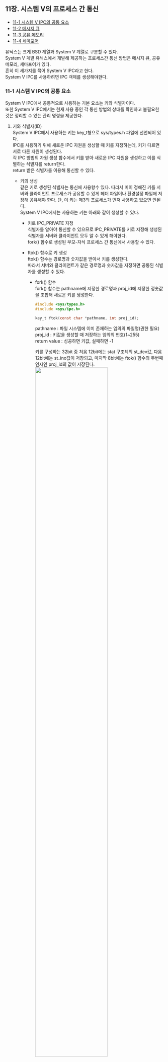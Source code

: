  ## 11장. **시스템 V의 프로세스 간 통신**

  * [11-1 시스템 V IPC의 공통 요소](#11-1-시스템-v-ipc의-공통-요소)
  * [11-2 메시지 큐](#11-2-메시지-큐)
  * [11-3 공유 메모리](#11-3-공유-메모리)
  * [11-4 세마포어](#11-4-세마포어)  

  유닉스는 크게 BSD 계열과 System V 계열로 구분할 수 있다.  
  System V 계열 유닉스에서 개발해 제공하는 프로세스간 통신 방법은 메시지 큐, 공유 메모리, 세마포어가 있다.  
  흔히 이 세가지를 묶어 System V IPC라고 한다.  
  System V IPC를 사용하려면 IPC 객체를 생성해야한다.

### 11-1 시스템 V IPC의 공통 요소  
  System V IPC에서 공통적으로 사용하는 기본 요소는 키와 식별자이다.  
  또한 System V IPC에서는 현재 사용 중인 각 통신 방법의 상태를 확인하고 불필요한 것은 정리할 수 있는 관리 명령을 제공한다.

  1. 키와 식별자(ID)  
    System V IPC에서 사용하는 키는 key_t형으로 sys/types.h 파일에 선언되어 있다.  
    IPC를 사용하기 위해 새로운 IPC 자원을 생성할 때 키를 지정하는데, 키가 다르면 서로 다른 자원이 생성된다.  
    각 IPC 방법의 자원 생성 함수에서 키를 받아 새로운 IPC 자원을 생성하고 이를 식별하는 식별자를 return한다.  
    return 받은 식별자를 이용해 통신할 수 있다.  

      * 키의 생성  
        같은 키로 생성된 식별자는 통신에 사용항수 있다. 
        따라서 미이 정해진 키를 서버와 클라이언트 프로세스가 공유할 수 있게 헤더 파일이나 환경설정 파일에 저장해 공유해야 한다.
        단, 이 키는 제3의 프로세스가 먼저 사용하고 있으면 안된다.  
        System V IPC에서는 사용하는 키는 아래와 같이 생성할 수 있다.  
        
        * 키로 IPC_PRIVATE 지정  
          식별자를 알아야 통신할 수 있으므로 IPC_PRIVATE를 키로 지정해 생성된 식별자를 서버와 클라이언트 모두 알 수 있게 해야한다.  
          fork() 함수로 생성된 부모-자식 프로세스 간 통신에서 사용할 수 있다.  
        
        * ftok() 함수로 키 생성  
          ftok() 함수는 경로명과 숫자값을 받아서 키를 생성한다.  
          따라서 서버와 클라이언트가 같은 경로명과 숫자값을 지정하면 공통된 식별자를 생성할 수 있다.

          * fork() 함수  
            fork() 함수는 pathname에 지정한 경로명과 proj_id에 지정한 정숫값을 조합해 새로운 키를 생성한다.  
            ``` c
            #include <sys/types.h>
            #include <sys/ipc.h>

            key_t ftok(const char *pathname, int proj_id);
            ```
            pathname : 파일 시스템에 이미 존재하는 임의의 파일명(권한 필요)  
            proj_id : 키값을 생성할 때 저장하는 임의의 번호(1~255)  
            return value : 성공하면 키값, 실패하면 -1  

            키를 구성하는 32bit 중 처음 12bit에는 stat 구조체의 st_dev값, 다음 12bit에는 st_ino값이 저장되고, 마지막 8bit에는 ftok() 함수의 두번째 인자인 proj_id의 값이 저장된다.  
            <img src="../image/11.Communication_in_SystemV/key_value_structure.png" width="75%">  

  2. IPC 공통 구조체  
    System V IPC를 사용하기 위해 해당 IPc의 자원을 생성하면 IPC 공통 구조체가 정의된다.  
    System V IPC에서 공통으로 사용하는 IPC 공통 구조체는 sys/ipc.h 파일에 정의되어 있으며, 리눅스에서는 이전 시스템과의 호환성을 위해 이 구조체를 유지하고 있다.  
    *주의!  
    IPC 구조체는 사용이 끝나면 반드시 프로그램 안에서 삭제해야 한다.  
    IPC 구조체를 삭제하지 않으면 계속 남아 있게 된다.  
    그런데 시스템에서 제공 가능한 IPC 구조체의 총 개수가 한정되어 있으므로, 사용하지 않는 IPC 구조체가 계속 남아 있으면 시스템 자원을 낭비하게 되고, IPC를 사용해야하는 프로세스가 사용하지 못하게 될수도 있다.*
      ``` c
      struct ipc_perm {
        key_t _key;
        uid_t uid;
        gid_t gid;
        uid_t cuid;
        gid_t cgid;
        unsigned short mode;
        unsigned short _seq;
      };
      ```
      _key : 키 값  
      uid : 구조체의 소유자 ID  
      gid : 구조체의 소유 그룹 ID  
      cuid : 구조체를 생성한 소유자 ID  
      cgid : 구조체를 생성한 그룹 ID  
      mode : 구조체에 대한 접근 권한  
      _seq : 일련번호

  3. System V IPC 정보 검색  
    System V IPC의 정보를 검색하고 현재 상태를 확인하는 명령은 `ipcs`다.  
    `ipcs` 명령을 사용하는 동안에도 IPC의 상태가 변경될 수 있다.  
    `ipcs` 명령은 검색하는 순간의 정확성만 보장한다.  

      * ipcs 명령의 기본 형식  
        ```
        ipcs [-ihVmqsaclptu]
        ```
      1. 기본 옵션
        
        |옵션|설명|
        |:--:|--|
        |-i id|특정 id에 대한 정보 출력</br> -m, -q, -s 중 하나와 결합해 사용한다.|
        |-h|도움말 출력|
        |-v|버전 정보 출력|
        
      2. 지원 옵션

        |옵션|설명|
        |:--:|--|
        |-m|공유 메모리 정보 검색|
        |-q|메시지 큐 정보 검색|
        |-s|세마포어 정보 검색|
        |-a|공유 메모리, 메시지 큐, 세마포어 정보를 전부 검색(default)|
        
      3. 출력 옵션
        출력 옵션은 하나만 지정
        
        |옵션|설명|
        |:--:|--|
        |-c|IPC 자원을 생성한 사용자와 소유자 정보 출력|
        |-l|사용할수 있는 공유 메모리, 메시지 큐, 세마포어읜 제한값 출력|
        |-p|자원의 생성자와 마지막 운영자의 PID 출력|
        |-t|시간 정보 출력|
        |-u|요약 정보 출력|

      4. 표현 형식  
        -l 옵션에서만 적용

        |옵션|설명|
        |:--:|--|
        |-b|크기 정보를 byte 단위로 출력|
        |--human|크기 정보를 사용자가 읽기 편한 형식으로 출력|

  4. System V IPC 자원의 생성과 삭제  
    System V IPC 자원을 명령으로 `ipcmk` 명령을 사용하고, 불필요한 IPC 자원을 삭제할 때는 `ipcrm` 명령을 사용한다.  

      * ipcmk 명령    
        ```
        ipcmk [options]
        ```
        |옵션|설명|
        |:--:|--|
        |-M size|size에 지정한 byte 크기로 공유 메모리 생성</br>KB, MB, GB 단위 사용|
        |-Q|메시지 큐를 생성|
        |-s number|number에 지정한 개수의 요소를 갖는 세마포어 생성|
        |-p mode|자원의 접근 권한 지정(default: 0644)|
        
      * ipcrm 명령  
        ```
        ipcrm [options]
        ```
        |옵션|설명|
        |:--:|--|
        |-a|모든 자원 제거|
        |-M shmkey|shmkey로 생성한 공유 메모리의 마지막 연결이 헤제된 뒤 공유 메모리 제거|
        |-m shmid|shmid로 지정한 공유 메모리 삭제</br>공유 메모리에 대한 마지막 헤제 동작 이후 관련된 메모리 세그먼트가 제거됨|
        |-Q msgkey|msgkey로 생성한 메시지 큐 제거|
        |-q msgid|msgid로 지정한 메시지 큐 삭제|
        |-S semkey|semkey로 생성한 세마포어 삭제|
        |-s semid|semid로 지정한 세마포어 삭제|

### 11-2 메시지 큐  
  메시지 큐는 파이프와 유사하다.  
  하지만 **파이프는 스트림 기반** 으로 동작하고, **메시지 큐는 메시지(or 패킷)** 단위로 동작한다.  
  각 메시지의 최대 크기는 제한되어 있으며, 수신 프로세스는 메시지 유형을 선택해 메시지를 받는다.

  * 메시지 큐로 식별자 생성  
    메시지 큐와 IPC 구조체가 새로 생성되는 경우는 두가지이다.  
      1. key가 IPC_PRIVATE이다.  
      2. key가 IPC_PRIVATE이 아니며, key에 지정한 식별자와 관련된 다른 메시지 큐가 없고 msgflg에 IPC_CREAT가 설정되어있다.  
    ``` c
    #include <sys/types.h>
    #include <sys/ipc.h>
    #include <sys/msg.h>

    int msgget(key_t key, int msgflg);
    ```
    key : 메시지 큐를 식별하는 키  
    msgflg : 메시지 큐의 속성을 설정하는 플래그(IPC_CREAT, IPC_EXCL)  
    return value : 성공하면 메시지 큐 식별자, 실패하면 -1  

     * [msgflg 옵션](#참고-msgflg-옵션)

    식별자가 리턴할떄 메시지 큐구조체의 값은 다음과 같이 설정된다.  
      * msg_perm.cuid, msg_perm.uid : 함수를 호출한 프로세스의 유효 사용자 ID  
      * msg_perm.cgid, msg_perm.gid : 함수를 호출한 프로세스의 유효 그룹 ID  
      * msg_perm.mode : msgflg 값의 하위 9비트
      * msg_stime, msg_rtime, msg_qnum, msg_lspid, msg_lrpid : 0  
      * msg_ctime : 현재 시간
      * msg_qbytes : 시스템 제한값

        * [메시지 큐의 정보 구조체](#참고-메시지-큐의-정보-구조체)

  * 메시지 전송  
    msgget() 함수가 리턴한 메시지 큐를 통해 크기가 msgsz인 메시지를 버퍼(msgp)에 담아 전달한다.  
    메시지를 담고 있는 버퍼는 msgbuf 구조체를 사용한다.  
    ``` c
    #include <sys/types.h>
    #include <sys/ipc.h>
    #include <sys/msg.h>

    int msgsnd(int msqid, const void *msgp, size_t msgsz, int msgflg);
    ```
    msqid : msgget 함수로 생성한 메시지 큐 식별자  
    msgp : 메시지를 담고 있는 메시지 버퍼의 주소  
    msgsz : 메시지의 크기(0 ~ 시스템이 정한 값)  
    msgflg : 블록 모드(0), 비블록 모드(IPC_NOWAIT)  
    return value : 성공하면 0, 실패하면 -1  

    ``` c
    struct msgbuf {
      long  mtype;
      char mtext[1];
    }
    ```
    mtype : 메시지 유형으로 양수를 지정  
    mtext : msgsnd() 함수의 msgsz로 지정한 크기의 버퍼로 메시지 내용이 저장

  * 메시지 수신  
    ``` c
    #include <sys/types.h>
    #include <sys/ipc.h>
    #include <sys/msg.h>

    ssize_t msgrcv(int msqid, const void *msgp, size_t msgsz, long msgtyp, int msgflg);
    ```
    msqid : msgget() 함수로 생성한 메시지 큐 식별자  
    msgp : 메시지를 담고 있는 메시지 버퍼의 주소  
    msgsz : 메시지 버퍼의 크기  
    msgtyp : 읽어올 메시지 유형  
    msgflg : 블록 모드(0), 비블록 모드(IPC_NOWAIT)  
    return value : 성공하면 읽어온 메시지의 바이트 수, 실패하면 -1  

      * msgtyp에 지정할 수 있는 값  
      0 : 메시지 큐의 가장 앞에 있는 메시지를 읽어 옴  
      양수 : 메시지 큐에서 msgtyp로 지정한 유형과 같은 메시지를 읽어 옴  
      음수 : 메시지 큐에서 msgtyp로 지정한 값의 절대값과 같거나 작은 메시지를 읽어 옴  

      * msgflg에 지정할 수 있는 값  

        |옵션|설명|
        |:--:|--|
        |MSG_COPY|메시지 큐에서 메시지를 복사해오고 원본은 그래도 둠</br>IPC_NOWAIT와 같이 사용|
        |MSG_EXCEPT|msgtpy의 값이 양수일 때 msgtpy에서 지정한 유형과 다른 유형의 메시지중 첫 번째 메시지를 가져옴|
        |MSG_NOERROR|메시지가 msgsz에 지정한 바이트 보다 크면 메시지 내용을 잘라냄|
      

  * 메시지 제어  
    ``` c
    #include <sys/types.h>
    #include <sys/ipc.h>
    #include <sys/msg.h>

    int msgctl(int msgid, int cmd, struct msgid_ds *buf);
    ```
    msqid : msgget() 함수로 생성한 메시지 큐 식별자  
    cmd : 수행할 제어 기능  
    buf : 제어 기능에 사용되는 메시지 큐 구조체의 주소  
    return value : 성공하면 0, 실패하면 -1  

      * cmd 옵션  

        |옵션|설명|
        |:--:|--|
        |IPC_STAT|현재 메시지 큐의 정보를 buf로 지정한 메모리에 저장|
        |IPC_SET|메시지 큐의 정보 중 msg_perm.uid, msg_perm.gid, msg_perm, mode, msg_qbyte 값을 세 번째 지정한 값으로 바꿈</br>root 권한이나 유효 사용자 ID인 경우만 사용 가능</br>msg_qbyte 는 root 권한이 있어야 변경할 수 있음.|
        |IPC_RMID|msgqid로 지정한 메시지 큐를 제거하고 광련된 데이터의 구조체를 제거|
        |IPC_INFO|리눅스에서만 사용 가능</br>메시지 큐의 제한값을 buf에 저장</br>buf는 msginfo 구조체를 형 변환을 해야함|

### 11-3 공유 메모리  
  공유 메모리는 같은 공간을 2개 이상의 프로세스가 공유하는 것이다.  
  같은 메모리 공간을 이용하기 때문에 이를 통해 데이터를 주고 받을 수 있다.  
  여러 프로세스가 메모리를 공유하므로 읽고 쓸 때 동기화가 필요하며, 동기화하지 않으면 데이터가 손상될 수 있다.  

  1. 공유 메모리 함수  

      * 공유 메모리 식별자 생성  
        공유 메모리를 생성하려면 공유 메모리 식별자를 생성해야 한다.  
        공유 메모리 식별자가와 관련된 공유 메모리와 데이터 구조체가 새로 생성되는 경우는 다음 두 가지이다.  
          * key가 IPC_PRIVATE이다.
          * key가 0이 아니며 다른 식별자와 관련되어 있지 않고, msgflg에 IPC_CREAT가 설정되어 있다.  
          
        이 두가지 경우가 아니면 shmget() 함수는 기존 공유 메모리의 식별자를 리턴한다.  

        ``` c
        #include <sys/ipc.h>
        #include <sys/shm.h>

        int shmget(key_t key, size_t size, int shmflg);
        ```
        key : IPC_PRIVATE 또는 fork() 함수로 생성한 키  
        size : 공유할 메모리의 크기  
        shmflg : 공유 메모리의 속성을 지정하는 플래그(IPC_CREAT, IPC_EXCL)  
        return value : 성공하면 공유 메모리 식별자, 실패하면 -1  

        새로운 공유 메모리 식별자가 리턴할떄 구조체의 값은 다음과 같이 설정된다.  
        * shm_perm.cuid, shm_perm.uid : 함수를 호출한 프로세스의 유효 사용자 ID  
        * shm_perm.cgid, shm_perm.gid : 함수를 호출한 프로세스의 유효 그룹 ID  
        * shm_perm.mode : shmflg 값의 하위 9비트
        * shm_segsz : zise 값  
        * shm_lpid, shm_nattch, shm_atime, shm_ctime : 0  
        * shm_ctime : 현재 시간  

          * [공유 메모리 정보 구조체](#참고-공유-메모리-정보-구조체) 

      * 공유 메모리 연결  
        
        ``` c
        #include <sys/ipc.h>
        #include <sys/shm.h>

        void *shmat(int shmid, const void *shmaddr, int shmflg);
        ```
        shmid : shmget() 함수로 생성한 공유 메모리 식별자  
        shmaddr : 공유 메모리를 연결할 주소(특별한 경우가 아니면 NULL)  
        shmflg : 공유 메모리에 대한 읽기/쓰기 권한  
        return value : 공유 메모리의 시작 주소

        * 공유 메모리 연결 해제  
        
        ``` c
        #include <sys/ipc.h>
        #include <sys/shm.h>

        int shmdt(const void *shmaddr);
        ```
        shmaddr : 연결 해제할 공유 메모리의 주소  
        return value : 성공하면 0, 실패하면 -1  

        * 공유 메모리 제어  
        
        ``` c
        #include <sys/ipc.h>
        #include <sys/shm.h>

        int shmctl(int shmid, int cmd, struct shmid_ds *buf);
        ```
        shmid : shmget() 함수로 생성한 공유 메모리 식별자  
        cmd : 수행할 제어 기능  
        buf : 제어 기능에 사용되는 공유 메모리 구조체의 주소  
        return value : 성공하면 0, 실패하면 -1  

          * cmd 옵션  

          |옵션|설명|
          |:--:|--|
          |IPC_STAT|현재 공유 메모리의 정보를 buf로 지정한 메모리에 저장|
          |IPC_SET|공유 메모리의 정보 중 shm_perm.uid, shm_perm.gid, shm_perm.mode 값을 세번째 인자로 바꿈</br>root 권한이나 유효 사용자일떄 가능|
          |IPC_RMID|shmid로 지정한 공유 메모리를 제거하고 관련된 데이터 구조체를 제거|
          |IPC_INFO|공유 메모리의 시스템 제한값을 buf에 저장|

          * [shminfo 구조체](#참고-shminfo-구조체)  

### 11-4 세마포어  
  세마포어는 프로세스 사이의 동기를 맞추는 기능을 제공한다.  
  프로세스들이 공유 영역에 접근하는 순서를 정하는 방법중 하나가 세마포어이다.

  1. 세마포어의 기본 개념  
    세마포어는 한 번에 한 프로세스만 작업을 수행하는 부분에 접근해 잠그거나 해제하는 기능을 제공하는 정수형 변수이다.  
      * 세마포어의 기본 동작 구조  
        세마포어는 중요한 처리 부분에 들어가기 전에 p() 함수를 실행해 잠금을 수행하고, 처리를 마치면 다시 v() 함수를 실행해 잠금을 해제한다.  
        sem은 세머포어 값을 의미한다.  
        ``` c
        p(sem); /* 잠금 */
        중요한 처리 부분 (critical section)
        v(sem); /* 잠금 해제 */
        ```
      * p() 함수의 기본 동작 구조  
        초기 sem의 값은 1이다. p() 함수는 sem이 0이면 다른 프로세스가 처리 부분을 수행하고 있다는 의미이므로 값이 1이 될때까지 기다려야 한다.  
        sem이 0이 아니면 0으로 만들어 다른 프로세스가 들어오지 못하게 한다.  
        ``` c
        p(sem) {
          while sem == 0 do wait;
          sem 값을 1 감소;
        }
        ```
      * v() 함수의 기본 동작 구조  
        v() 함수는 sem을 1만큼 증가시키고, 처리부분을 수행하려고 대기 중인 프로세스가 있으면 첫 번째 대기 프로세스를 동작시킨다.  
        ``` c
        v(sem) {
          sem 값을 1 증가;
          if(대기 중인 프로세스가 있으면)
            대기 중인 첫 번째 프로세스를 동작시킨다.
        }
        ```

  2. 세마포어 함수  
    
      * 새마포어 생성  
        세마포어 식별자와 관련된 세마포어와 데이터 구조체가 새로 생성되는 경우는 두가지이다.  
          1. key가 IPC_PRIVATE이다.  
          2. key와 관련된 다른 세마포어 집합이 없고 semflg에 IPC_CREAT가 설정되어있다.  
        ``` c
        #include <sys/types.h>
        #include <sys/ipc.h>
        #include <sys/sem.h>

        int semget(key_t key, int nsems, int semflg);
        ```
        key : IPC_PRIVATE 또는 fork() 함수로 생성한 키  
        nsems : 생성할 새마포어 개수  
        semflg : 세마포어 접근 속성  
        return value : 성공하면 세마포어 식별자, 실패하면 -1  

        새로운 세마포어 식별자를 리턴할 때 구조체의 값은 다음과 같이 설정된다.  
          * sem_perm.cuid, sem_perm.uid : 함수를 호출한 프로세스의 유효 사용자 ID  
          * sem_perm.cgid, sem_perm.gid : 함수를 호출한 프로세스의 유효 그룹 ID  
          * sem_perm.mode : semflg 값  
          * sem_nsems : nsems 값(세마포어 집합이 생성되지 않으면 0)  
          * sem_otime : 0  
          * sem_ctime : 현재 시간  

            * [세마포어 정보 구조체](#참고-세마포어-정보-구조체)

      * 세마포어 제어  

        ``` c
        #include <sys/types.h>
        #include <sys/ipc.h>
        #include <sys/sem.h>

        int semctl(int semid, int semnum, int cmd, ...);
        ```
        semid : semget() 함수로 생성한 세마포어 식별자  
        semnum : 기능을 제어할 세마포어 번호  
        cmd : 수행할 제어 명령  
        ... : 제어 명령에 따라 필요시 사용할 세마포어 공용체 주소(선택 사항)  
        return value : 성공하면 0, 실패하면 -1  

        * cmd 옵션  

          |옵션|설명|
          |:--:|--|
          |IPC_STAT|현재 세마포어 정보를 arg.buf로 지정한 메모리에 저장|
          |IPC_SET|세마포어 정보 중 msg_perm.uid, msg_perm.gid, msg_perm.mode 값을 세 번째 지정한 값으로 바꿈</br>root 권한이나 유효 사용자 ID인 경우만 사용 가능|
          |IPC_RMID|semid로 지정한 세마포어와 관련된 데이터 구조체를 제거|
          |IPC_INFO|리눅스에서만 사용 가능</br>세마포어의 시스템 제한값을 buf에 저장|
        
        * [seminfo 구조체](#참고-seminfo-구조체)  

      * 세마포어 연산  

        ``` c
        #include <sys/types.h>
        #include <sys/ipc.h>
        #include <sys/sem.h>

        int semmop(int semid, struct sembuf *sops, size_t nsops);
        ```
        semid : semget() 함수로 생성한 세마포어 식별자  
        sops : sembuf 의 주소   
        nsops : sops 가 가리키는 구조체의 크기     
        return value : 성공하면 0, 실패하면 -1  

        * [sembuf 구조체](#참고-sembuf-구조체)  

#### (참고) msgflg 옵션

|옵션|설명|
|:--:|--|
|IPC_CREAT|새로운 키면 식별자를 새로 생성|
|IPC_EXCL|이미 존재하는 키면 오류가 발생|

#### (참고) 메시지 큐의 정보 구조체  
``` c
#include <sys/msg.h>

struct msqid_ds { 
  struct ipc_perm msg_perm;
  time_t          msg_stime;
  time_t          msg_rtime;
  time_t          msg_ctime;
  unsigned long   __msg_cbytes;
  msgqnum_t       msg_qnum;
  msglen_t        msg_qbytes;
  pid_t           msg_lspid;
  pid_t           msg_lrpid;
};
```
msg_perm : IPC 공통 구조체  
msg_stime : 마지막으로 메시지를 보낸 시간  
msg_rtime : 마지막으로 메시지를 읽은 시간  
msg_ctime : 마지막으로 메시지 큐의 권한을 바꾼 시간  
__msg_cbytes : 현재 메시지 큐에 있는 메시지의 총 byte 수  
msg_qnum : 메시지 큐에 있는 메시지의 갯수  
msg_qbytes : 메시지 큐의 최대 크기(byte)  
msg_lspid : 마지막으로 메시지를 보낸 프로세스의 PID  
msg_lrpid : 마지막으로 메시지를 읽은 프로세스의 PID  

#### (참고) msginfo 구조체  
``` c
struct msginfo {
  int msgpool;
  int msgmap;
  int msgmax;
  int msgmnb;
  int msgmni;
  int msgssz;
  int msgtql;
  unsigned short msgseg;
};
```
msgpool : 메시지 데이터를 저장할 수 있는 버퍼 공간의 크기(KB)  
msgmap : 메시지 맵의 최대 항목 수  
msgmax : 한 메시지에 저장할 수 있는 메시지의 최대 크기(byte)  
msgmnb : 메시지 큐에 작성할 수 있는 최대 크기(byte)로 msgget() 함수로 메시지 큐를 생성할 때 msg_qbytes 값 초기화에 사용  
msgmni : 메시지 큐의 최대 개수  
msgssz : 메시지 세그먼트 크기  
msgtql : 시스템에 있는 모든 메시지 큐의 최대 메시지 개수  
msgseg : 세그먼트의 최대 개수  

#### (참고) 공유 메모리 정보 구조체  
``` c
#include <sys/shm.h>

struct shmid_ds {
  struct ipc_perm shm_perm;
  int shm_segsz;
  u_short shm_lpid;
  u_short shm_cpid;
  u_short shm_nattch;
  time_t shm_atime;
  time_t shm_dtime;
  time_t shm_ctime;
};
```
shm_perm : IPC 공통 구조체  
shm_segsz : 공윺 메모리 세그먼트 크기(byte)  
shm_lpid : 마지막으로 shmop() 동작을 한 프로세스의 PID  
shm_cpid : 공유 메모리를 생성한 프로세스의 PID  
shm_nattch : 공유 메모리를 연결하고 있는 프로세스의 개수  
shm_atime : 마지막으로 공유 메모리를 연결한 시간  
shm_dtime : 마지막으로 공유 메모리의 연결을 해제한 시간  
shm_ctime : 마지막으로 공유 메모리의 접근 권한을 변경한 시간  

#### (참고) shminfo 구조체
``` c
#include <sys/shm.h>

struct shminfo {
  unsigned long shmmax;
  unsigned long shmmin;
  unsigned long shmmni;
  unsigned long shmseg;
  unsigned long shmall;
};
```
shmmax : 세그먼트 최대 크기  
shmmin : 세그먼트 최소 크기(항상 1)  
shmmni : 세그먼트 최대 개수  
shmseg : 한 프로세스에 연결될 수 있는 세그먼트의 최대 개수  
shmall : 시스템 전체에서 공유 메모리로 사용할 수 있는 페이지의 최대 개수  

#### (참고) 세마포어 정보 구조체  
``` c  
struct semid_ds { 
  struct ipc_perm sem_perm;
  ushort_t sem_nsems;
  time_t sem_ctime;
  time_t sem_otime;
};
```
sem_perm : IPC 공통 구조체  
sem_nsems : 세마포어 집합의 세마포어 개수  
sem_ctime : 세마포어의 접근 권한을 변경한 마지막 시간  
sem_otime : 세마포어 연산을 수행한 마지막 시간  

#### (참고) seminfo 구조체  
``` c
#include <sys/shm.h>

struct seminfo {
  int semmap;
  int semmni;
  int semmns;
  int semmnu;
  int semmsl;
  int semopm;
  int semume;
  int semusz;
  int semvmx;
  int semaem;
};
```
semmap : 세마포어 맵에 있는 항목의 개수  
semmni : 세마포어 집합의 최대 개수  
semmns : 전체 세마포어 집합에서 세마포어의 최대 개수  
semmnu : 시스템 전체에서 undo 구조체의 최대 개수  
semmsl : 한 집합에서 세마포어의 최대 개수  
semopm : semop()에 가능한 최대 연산 개수  
semume : 프로세스당 가능한 undo 항목의 최대 개수  
semusz : sem_undo 구조체의 크기  
semvmx : 세마포어의 최댓값  
semaem : 세마포어 재정리를 위해 기록할 수 있는 최댓값  


#### (참고) sembuf 구조체  
``` c
#include <sys/shm.h>

struct sembuf {
    unsigned short  sem_num;
    short           sem_op;
    short           sem_flg;
};
```
sem_num : 세마포어 번호  
sem_op : 세마포어 연산  
sem_flg : 연산을 위한 플래그(IPC_NOWAIT or SEM_UNDO)  